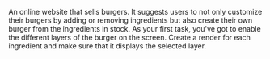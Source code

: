An online website that sells burgers. It suggests users to not only customize their burgers by adding or removing ingredients but also create their own burger from the ingredients in stock. As your first task, you've got to enable the different layers of the burger on the screen. Create a render for each ingredient and make sure that it displays the selected layer.
